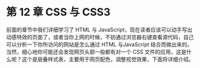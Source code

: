 # 第 12 章 CSS 与 CSS3

前面的章节中我们详细学习了 HTML 与 JavaScript，现在读者应该可以动手写出动感特效的页面了，或者当你上网的时候，不妨通过浏览器右键查看源代码，自己可以分析一下你所访问的网站是怎么通过 HTML 与JavaScript 结合而做出来的。当然，细心地你可能还会发现网页头部一般都有对一个 CSS 文件的应用，这是什么呢？这个是层叠样式表，主要用于网页配色，调整视觉效果，下面将详细介绍。

